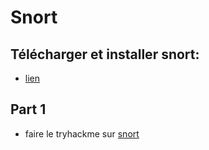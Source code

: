 # Snort

## Télécharger et installer snort:

- [lien](https://www.snort.org/)

## Part 1

- faire le tryhackme sur [snort](https://tryhackme.com/room/snort)
